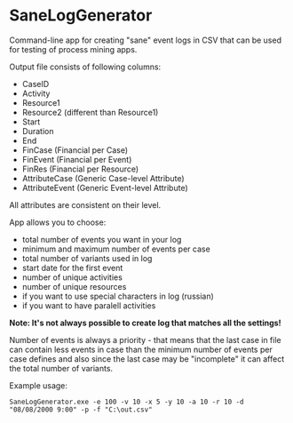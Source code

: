 # SaneLogGenerator
Command-line app for creating "sane" event logs in CSV that can be used for testing of process mining apps.

Output file consists of following columns:
- CaseID
- Activity
- Resource1
- Resource2 (different than Resource1)
- Start
- Duration
- End
- FinCase (Financial per Case)
- FinEvent (Financial per Event)
- FinRes (Financial per Resource)
- AttributeCase (Generic Case-level Attribute)
- AttributeEvent (Generic Event-level Attribute)

All attributes are consistent on their level.

App allows you to choose:
- total number of events you want in your log 
- minimum and maximum number of events per case
- total number of variants used in log
- start date for the first event
- number of unique activities
- number of unique resources
- if you want to use special characters in log (russian)
- if you want to have paralell activities

**Note: It's not always possible to create log that matches all the settings!**

Number of events is always a priority - that means that the last case in file can contain less events in case than the minimum number of events per case defines and also since the last case may be "incomplete" it can affect the total number of variants. 

Example usage:
~~~
SaneLogGenerator.exe -e 100 -v 10 -x 5 -y 10 -a 10 -r 10 -d "08/08/2000 9:00" -p -f "C:\out.csv"
~~~
